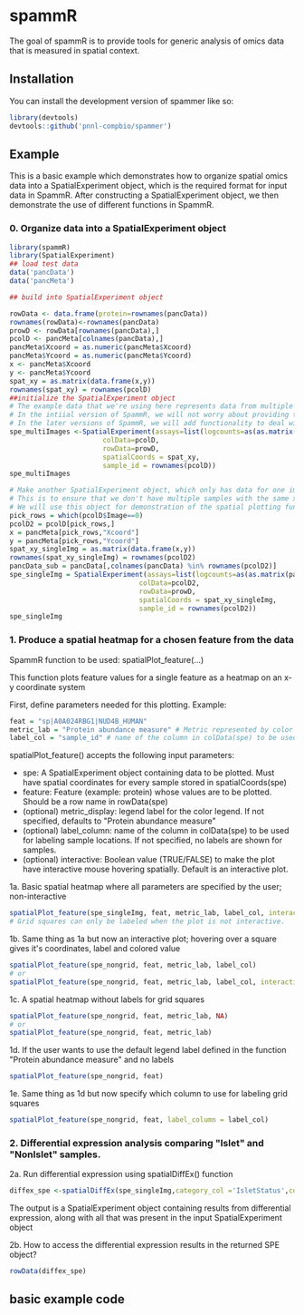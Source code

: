 
# spammR

<!-- badges: start -->
<!-- badges: end -->

The goal of spammR is to provide tools for generic analysis of omics data that is measured in spatial context. 

## Installation

You can install the development version of spammer like so:

``` r
library(devtools)
devtools::github('pnnl-compbio/spammer')
```

## Example

This is a basic example which demonstrates how to organize spatial omics data into a SpatialExperiment object, which is the required format for input data in SpammR. After constructing a SpatialExperiment object, we then demonstrate the use of different functions in SpammR. 

### 0. Organize data into a SpatialExperiment object

``` r
library(spammR)
library(SpatialExperiment)
## load test data
data('pancData')
data('pancMeta')

## build into SpatialExperiment object

rowData <- data.frame(protein=rownames(pancData))
rownames(rowData)<-rownames(pancData)
prowD <- rowData[rownames(pancData),]
pcolD <- pancMeta[colnames(pancData),]
pancMeta$Xcoord = as.numeric(pancMeta$Xcoord)
pancMeta$Ycoord = as.numeric(pancMeta$Ycoord)
x <- pancMeta$Xcoord
y <- pancMeta$Ycoord
spat_xy = as.matrix(data.frame(x,y))
rownames(spat_xy) = rownames(pcolD)
##initialize the SpatialExperiment object
# The example data that we're using here represents data from multiple images in an experiment.
# In the intiial version of SpammR, we will not worry about providing tools for analyzing data from multiple images.
# In the later versions of SpammR, we will add functionality to deal with data from multiple images.
spe_multiImages <-SpatialExperiment(assays=list(logcounts=as(as.matrix(pancData),'dgCMatrix')),
                       colData=pcolD,
                       rowData=prowD,
                       spatialCoords = spat_xy,
                       sample_id = rownames(pcolD))
spe_multiImages

# Make another SpatialExperiment object, which only has data for one image (I picked image 0)
# This is to ensure that we don't have multiple samples with the same x,y coordinates
# We will use this object for demonstration of the spatial plotting functionality in SpammR for data from a single image.
pick_rows = which(pcolD$Image==0)
pcolD2 = pcolD[pick_rows,]
x = pancMeta[pick_rows,"Xcoord"]
y = pancMeta[pick_rows,"Ycoord"]
spat_xy_singleImg = as.matrix(data.frame(x,y))
rownames(spat_xy_singleImg) = rownames(pcolD2)
pancData_sub = pancData[,colnames(pancData) %in% rownames(pcolD2)]
spe_singleImg = SpatialExperiment(assays=list(logcounts=as(as.matrix(pancData_sub),'dgCMatrix')),
                                colData=pcolD2,
                                rowData=prowD,
                                spatialCoords = spat_xy_singleImg,
                                sample_id = rownames(pcolD2))
spe_singleImg
```


### 1. Produce a spatial heatmap for a chosen feature from the data
SpammR function to be used: spatialPlot_feature(...)

This function plots feature values for a single feature as a heatmap on an x-y coordinate system

First, define parameters needed for this plotting. Example:
``` r
feat = "sp|A0A024RBG1|NUD4B_HUMAN"
metric_lab = "Protein abundance measure" # Metric represented by color scale; this will be used as the legend label
label_col = "sample_id" # name of the column in colData(spe) to be used for labeling sample locations
```
spatialPlot_feature() accepts the following input parameters:
- spe: A SpatialExperiment object containing data to be plotted. Must have spatial coordinates for every sample stored in spatialCoords(spe)
- feature: Feature (example: protein) whose values are to be plotted. Should be a row name in rowData(spe)
- (optional) metric_display: legend label for the color legend. If not specified, defaults to "Protein abundance measure"
- (optional) label_column: name of the column in colData(spe) to be used for labeling sample locations. If not specified, no labels are shown for samples.
- (optional) interactive: Boolean value (TRUE/FALSE) to make the plot have interactive mouse hovering spatially. Default is an interactive plot.
  
1a. Basic spatial heatmap where all parameters are specified by the user; non-interactive
``` r
spatialPlot_feature(spe_singleImg, feat, metric_lab, label_col, interactive = FALSE)
# Grid squares can only be labeled when the plot is not interactive.
```
1b. Same thing as 1a but now an interactive plot; hovering over a square gives it's coordinates, label and colored value
``` r
spatialPlot_feature(spe_nongrid, feat, metric_lab, label_col)
# or
spatialPlot_feature(spe_nongrid, feat, metric_lab, label_col, interactive = TRUE)
``` 
1c. A spatial heatmap without labels for grid squares
``` r
spatialPlot_feature(spe_nongrid, feat, metric_lab, NA)
# or
spatialPlot_feature(spe_nongrid, feat, metric_lab)
```
1d. If the user wants to use the default legend label defined in the function "Protein abundance measure" and no labels
``` r
spatialPlot_feature(spe_nongrid, feat)
``` 
1e. Same thing as 1d but now specify which column to use for labeling grid squares
``` r
spatialPlot_feature(spe_nongrid, feat, label_column = label_col)
``` 


### 2. Differential expression analysis comparing "Islet" and "NonIslet" samples.
2a. Run differential expression using spatialDiffEx() function
``` r
diffex_spe <-spatialDiffEx(spe_singleImg,category_col ='IsletStatus',compare_vals=c('Proximal','Distal'))
```
The output is a SpatialExperiment object containing results from differential expression, along with all that was present in the input SpatialExperiment object

2b. How to access the differential expression results in the returned SPE object?
``` r
rowData(diffex_spe)
```
## basic example code
```

